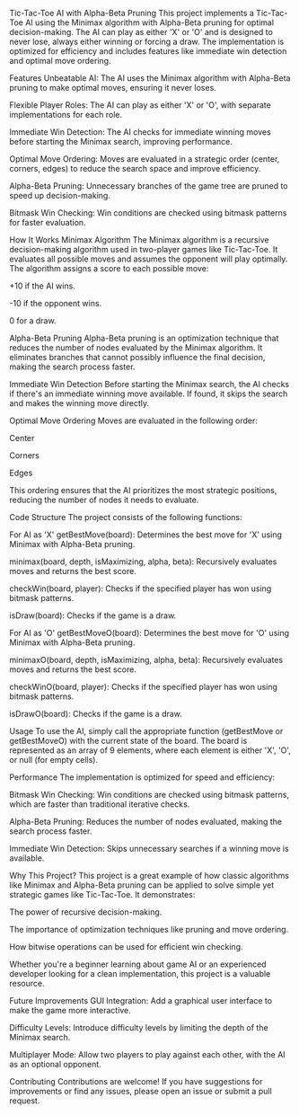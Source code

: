 Tic-Tac-Toe AI with Alpha-Beta Pruning
This project implements a Tic-Tac-Toe AI using the Minimax algorithm with Alpha-Beta pruning for optimal decision-making. The AI can play as either 'X' or 'O' and is designed to never lose, always either winning or forcing a draw. The implementation is optimized for efficiency and includes features like immediate win detection and optimal move ordering.

Features
Unbeatable AI: The AI uses the Minimax algorithm with Alpha-Beta pruning to make optimal moves, ensuring it never loses.

Flexible Player Roles: The AI can play as either 'X' or 'O', with separate implementations for each role.

Immediate Win Detection: The AI checks for immediate winning moves before starting the Minimax search, improving performance.

Optimal Move Ordering: Moves are evaluated in a strategic order (center, corners, edges) to reduce the search space and improve efficiency.

Alpha-Beta Pruning: Unnecessary branches of the game tree are pruned to speed up decision-making.

Bitmask Win Checking: Win conditions are checked using bitmask patterns for faster evaluation.

How It Works
Minimax Algorithm
The Minimax algorithm is a recursive decision-making algorithm used in two-player games like Tic-Tac-Toe. It evaluates all possible moves and assumes the opponent will play optimally. The algorithm assigns a score to each possible move:

+10 if the AI wins.

-10 if the opponent wins.

0 for a draw.

Alpha-Beta Pruning
Alpha-Beta pruning is an optimization technique that reduces the number of nodes evaluated by the Minimax algorithm. It eliminates branches that cannot possibly influence the final decision, making the search process faster.

Immediate Win Detection
Before starting the Minimax search, the AI checks if there's an immediate winning move available. If found, it skips the search and makes the winning move directly.

Optimal Move Ordering
Moves are evaluated in the following order:

Center

Corners

Edges

This ordering ensures that the AI prioritizes the most strategic positions, reducing the number of nodes it needs to evaluate.

Code Structure
The project consists of the following functions:

For AI as 'X'
getBestMove(board): Determines the best move for 'X' using Minimax with Alpha-Beta pruning.

minimax(board, depth, isMaximizing, alpha, beta): Recursively evaluates moves and returns the best score.

checkWin(board, player): Checks if the specified player has won using bitmask patterns.

isDraw(board): Checks if the game is a draw.

For AI as 'O'
getBestMoveO(board): Determines the best move for 'O' using Minimax with Alpha-Beta pruning.

minimaxO(board, depth, isMaximizing, alpha, beta): Recursively evaluates moves and returns the best score.

checkWinO(board, player): Checks if the specified player has won using bitmask patterns.

isDrawO(board): Checks if the game is a draw.

Usage
To use the AI, simply call the appropriate function (getBestMove or getBestMoveO) with the current state of the board. The board is represented as an array of 9 elements, where each element is either 'X', 'O', or null (for empty cells).

Performance
The implementation is optimized for speed and efficiency:

Bitmask Win Checking: Win conditions are checked using bitmask patterns, which are faster than traditional iterative checks.

Alpha-Beta Pruning: Reduces the number of nodes evaluated, making the search process faster.

Immediate Win Detection: Skips unnecessary searches if a winning move is available.

Why This Project?
This project is a great example of how classic algorithms like Minimax and Alpha-Beta pruning can be applied to solve simple yet strategic games like Tic-Tac-Toe. It demonstrates:

The power of recursive decision-making.

The importance of optimization techniques like pruning and move ordering.

How bitwise operations can be used for efficient win checking.

Whether you're a beginner learning about game AI or an experienced developer looking for a clean implementation, this project is a valuable resource.

Future Improvements
GUI Integration: Add a graphical user interface to make the game more interactive.

Difficulty Levels: Introduce difficulty levels by limiting the depth of the Minimax search.

Multiplayer Mode: Allow two players to play against each other, with the AI as an optional opponent.

Contributing
Contributions are welcome! If you have suggestions for improvements or find any issues, please open an issue or submit a pull request.
